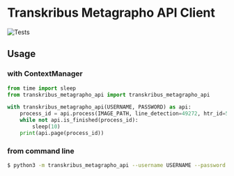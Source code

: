 # Transkribus Metagrapho API Client

![Tests](https://github.com/jnphilipp/transkribus_metagrapho_api/actions/workflows/tests.yml/badge.svg)

## Usage

### with ContextManager

```python
from time import sleep
from transkribus_metagrapho_api import transkribus_metagrapho_api

with transkribus_metagrapho_api(USERNAME, PASSWORD) as api:
    process_id = api.process(IMAGE_PATH, line_detection=49272, htr_id=51170)
    while not api.is_finished(process_id):
        sleep(10)
    print(api.page(process_id))
```

### from command line

```bash
$ python3 -m transkribus_metagrapho_api --username USERNAME --password PASSWORD --images images/*.tiff
```
